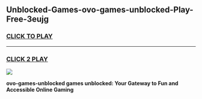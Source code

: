 
## Unblocked-Games-ovo-games-unblocked-Play-Free-3eujg
<h3>
<a href="https://premium76.site?title=ovo-games-unblocked&ref=10A">CLICK TO PLAY</a></h3>
<hr>

<h3>
<a href="https://premium76.site?title=ovo-games-unblocked&ref=10A">CLICK 2 PLAY</a>
  
</h3>

<a href="https://premium76.site?title=ovo-games-unblocked&ref=10A"><img src="https://clearcache.store/games.png"></a>


**ovo-games-unblocked games unblocked: Your Gateway to Fun and Accessible Online Gaming**
